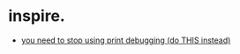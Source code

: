 # inspire.
- [you need to stop using print debugging (do THIS instead)](https://youtu.be/3T3ZDquDDVg)
